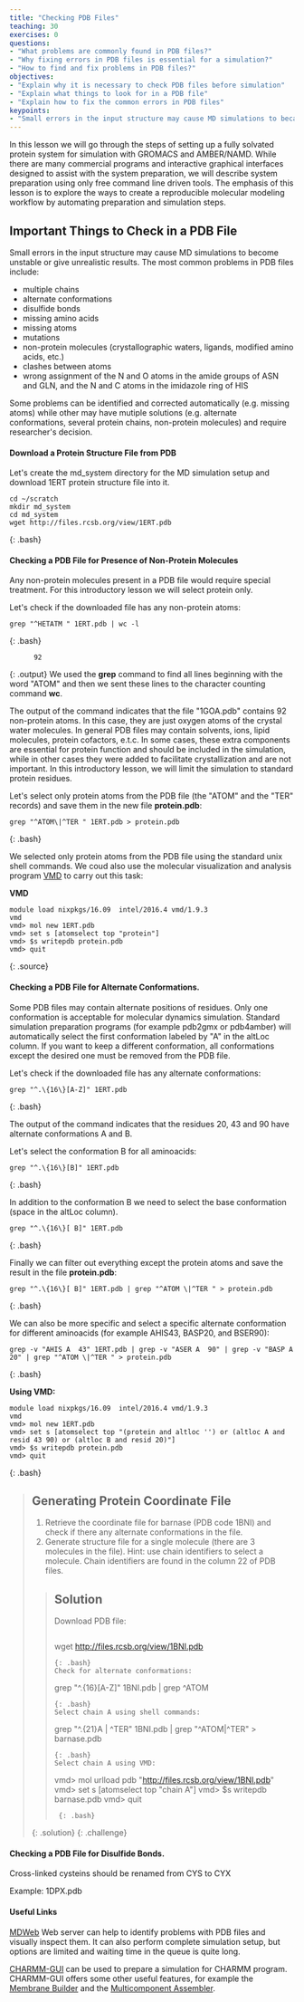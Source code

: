 ```yaml
---
title: "Checking PDB Files"
teaching: 30
exercises: 0
questions:
- "What problems are commonly found in PDB files?"
- "Why fixing errors in PDB files is essential for a simulation?"
- "How to find and fix problems in PDB files?"
objectives:
- "Explain why it is necessary to check PDB files before simulation"
- "Explain what things to look for in a PDB file"
- "Explain how to fix the common errors in PDB files"
keypoints:
- "Small errors in the input structure may cause MD simulations to became unstable or give unrealistic results"
---
```


In this lesson we will go through the steps of setting up a fully solvated protein system for simulation with GROMACS and AMBER/NAMD. While there are many commercial programs and interactive graphical interfaces designed to assist with the system preparation, we will describe system preparation using only free command line driven tools. The emphasis of this lesson is to explore the ways to create a reproducible molecular modeling workflow by automating preparation and simulation steps.

## Important Things to Check in a PDB File
Small errors in the input structure may cause MD simulations to become unstable or give unrealistic results. The most common problems in PDB files include:

- multiple chains
- alternate conformations
- disulfide bonds
- missing amino acids
- missing atoms
- mutations
- non-protein molecules (crystallographic waters, ligands, modified amino acids, etc.)
- clashes between atoms
- wrong assignment of the N and O atoms in the amide groups of ASN and GLN, and the N and C atoms in the imidazole ring of HIS

Some problems can be identified and corrected automatically (e.g. missing atoms) while other may have mutiple solutions (e.g. alternate conformations, several protein chains, non-protein molecules) and require researcher's decision.

#### Download a Protein Structure File from PDB
Let's create the md_system directory for the MD simulation setup and download 1ERT protein structure file into it.
~~~
cd ~/scratch
mkdir md_system
cd md_system
wget http://files.rcsb.org/view/1ERT.pdb
~~~
{: .bash}

#### Checking a PDB File for Presence of Non-Protein Molecules
Any non-protein molecules present in a PDB file would require special treatment. For this introductory lesson we will select protein only.

Let's check if the downloaded file has any non-protein atoms:
~~~
grep "^HETATM " 1ERT.pdb | wc -l
~~~
{: .bash}
~~~
      92
~~~
{: .output}
We used the **grep** command to find all lines beginning with the word "ATOM" and then we sent these lines to the character counting command **wc**.

The output of the command indicates that the file "1GOA.pdb" contains 92 non-protein atoms. In this case, they are just oxygen atoms of the crystal water molecules. In general PDB files may contain solvents, ions, lipid molecules, protein cofactors, e.t.c. In some cases, these extra components are essential for protein function and should be included in the simulation, while in other cases they were added to facilitate crystallization and are not important. In this introductory lesson, we will limit the simulation to standard protein residues.

Let's select only protein atoms from the PDB file (the "ATOM" and the "TER" records) and save them in the new file **protein.pdb**:
~~~
grep "^ATOM\|^TER " 1ERT.pdb > protein.pdb
~~~
{: .bash}

We selected only protein atoms from the PDB file using the standard unix shell commands. We coud also use the molecular visualization and analysis program [VMD](https://www.ks.uiuc.edu/Research/vmd/) to carry out this task:

**VMD**
~~~
module load nixpkgs/16.09  intel/2016.4 vmd/1.9.3
vmd
vmd> mol new 1ERT.pdb
vmd> set s [atomselect top "protein"]
vmd> $s writepdb protein.pdb
vmd> quit
~~~
{: .source}

#### Checking a PDB File for Alternate Conformations.

Some PDB files may contain alternate positions of residues. Only one conformation is acceptable for molecular dynamics simulation. Standard simulation preparation programs (for example pdb2gmx or pdb4amber) will automatically select the first conformation labeled by "A" in the altLoc column. If you want to keep a different conformation, all conformations except the desired one must be removed from the PDB file.

Let's check if the downloaded file has any alternate conformations:
~~~
grep "^.\{16\}[A-Z]" 1ERT.pdb
~~~
{: .bash}

The output of the command indicates that the residues  20, 43 and 90 have alternate conformations A and B.

Let's select the conformation B for all aminoacids:
~~~
grep "^.\{16\}[B]" 1ERT.pdb
~~~
{: .bash}

In addition to the conformation B we need to select the base conformation (space in the altLoc column).
~~~
grep "^.\{16\}[ B]" 1ERT.pdb
~~~
{: .bash}

Finally we can filter out everything except the protein atoms and save the result in the file **protein.pdb**:
~~~
grep "^.\{16\}[ B]" 1ERT.pdb | grep "^ATOM \|^TER " > protein.pdb
~~~
{: .bash}

We can also be more specific and select a specific alternate conformation for different aminoacids (for example AHIS43,  BASP20, and BSER90):
~~~
grep -v "AHIS A  43" 1ERT.pdb | grep -v "ASER A  90" | grep -v "BASP A  20" | grep "^ATOM \|^TER " > protein.pdb
~~~
{: .bash}

**Using VMD:**
~~~
module load nixpkgs/16.09  intel/2016.4 vmd/1.9.3
vmd
vmd> mol new 1ERT.pdb
vmd> set s [atomselect top "(protein and altloc '') or (altloc A and resid 43 90) or (altloc B and resid 20)"]
vmd> $s writepdb protein.pdb
vmd> quit
~~~
{: .bash}

> ## Generating Protein Coordinate File
> 1. Retrieve the coordinate file for barnase (PDB code 1BNI) and check if there any alternate conformations in the file.
> 3. Generate structure file for a single molecule (there are 3 molecules in the file). Hint: use chain identifiers to select a molecule. Chain identifiers are found in the column 22 of PDB files.
>
> > ## Solution
> > Download PDB file:
> > >~~~
> >wget http://files.rcsb.org/view/1BNI.pdb
> >~~~
> >{: .bash}
> > Check for alternate conformations:
> >~~~
> >grep "^.\{16\}[A-Z]" 1BNI.pdb | grep ^ATOM
> >~~~
> >{: .bash}
> > Select chain A using shell commands:
> >~~~
> > grep "^.\{21\}A \| ^TER" 1BNI.pdb | grep "^ATOM\|^TER" > barnase.pdb
> >~~~
> > {: .bash}
>> Select chain A using VMD:
> >~~~
> >vmd> mol urlload pdb "http://files.rcsb.org/view/1BNI.pdb"
> >vmd> set s [atomselect top "chain A"]
> > vmd> $s writepdb barnase.pdb
> >vmd> quit
> >~~~
> >  {: .bash}
> {: .solution}
{: .challenge}

#### Checking a PDB File for Disulfide Bonds.

Cross-linked cysteins should be renamed from CYS to CYX

Example: 1DPX.pdb

#### Useful Links
[MDWeb](http://mmb.irbbarcelona.org/MDWeb2) Web server can help to identify problems with PDB files and visually inspect them. It can also perform complete simulation setup, but options are limited and waiting time in the queue is quite long.

[CHARMM-GUI](http://www.charmm-gui.org) can be used to prepare a simulation for CHARMM program. CHARMM-GUI offers some other useful features, for example the [Membrane Builder](http://www.charmm-gui.org/?doc=input/membrane.bilayer) and the  [Multicomponent Assembler](http://www.charmm-gui.org/?doc=input/multicomp).

